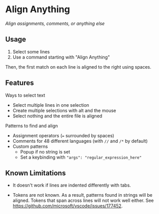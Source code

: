 # Align Anything

*Align assignments, comments, or anything else*


## Usage

1. Select some lines
2. Use a command starting with "Align Anything"

Then, the first match on each line is aligned to the right using spaces.


## Features

Ways to select text
- Select multiple lines in one selection
- Create multiple selections with alt and the mouse
- Select nothing and the entire file is aligned

Patterns to find and align
- Assignment operators (`=` surrounded by spaces)
- Comments for 48 different languages (with `//` and `/*` by default)
- Custom patterns
	- Popup if no string is set
	- Set a keybinding with `"args": "regular_expression_here"`


## Known Limitations

- It doesn't work if lines are indented differently with tabs.

- Tokens are not known. As a result, patterns found in strings will be aligned. Tokens that span across lines will not work well either. See https://github.com/microsoft/vscode/issues/177452.
